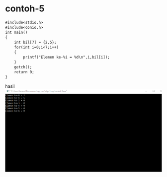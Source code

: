 # contoh-5

    #include<stdio.h>
    #include<conio.h>
    int main()
    {
        int bil[7] = {2,5};
        for(int i=0;i<7;i++)
        {
            printf("Elemen ke-%i = %d\n",i,bil[i]);
        }
        getch();
        return 0;
    }
    
    
    
 hasil
 ![img](https://github.com/septianaana/contoh-5/blob/master/contoh%205.png?raw=true)
